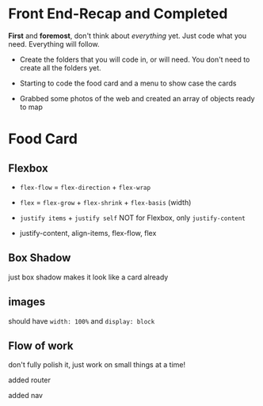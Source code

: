 # Front End-Recap and Completed

**First** and **foremost**, don't think about _everything_ yet. Just code what you need. Everything will follow.

-   Create the folders that you will code in, or will need. You don't need to create all the folders yet.

-   Starting to code the food card and a menu to show case the cards

-   Grabbed some photos of the web and created an array of objects ready to map

# Food Card

## Flexbox

-   `flex-flow` = `flex-direction` + `flex-wrap`

-   `flex` = `flex-grow` + `flex-shrink` + `flex-basis` (width)

-   `justify items` + `justify self` NOT for Flexbox, only `justify-content`

-   justify-content, align-items, flex-flow, flex

## Box Shadow

just box shadow makes it look like a card already

## images

should have `width: 100%` and `display: block`

## Flow of work

don't fully polish it, just work on small things at a time!

added router

added nav
